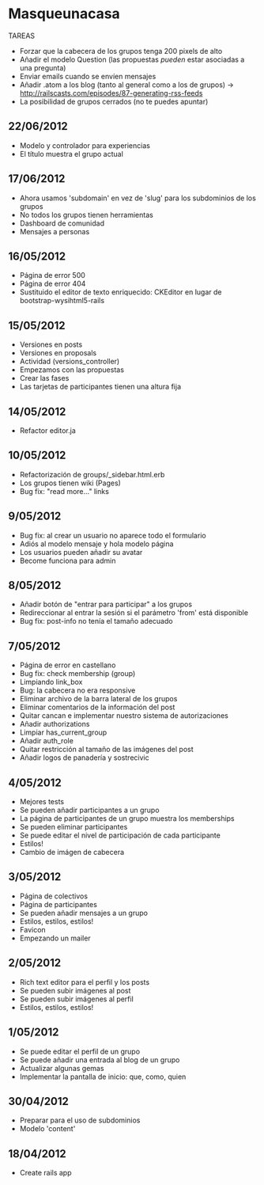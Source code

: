 # Masqueunacasa

TAREAS
- Forzar que la cabecera de los grupos tenga 200 pixels de alto
- Añadir el modelo Question (las propuestas *pueden* estar asociadas a
  una pregunta)
- Enviar emails cuando se envíen mensajes
- Añadir .atom a los blog (tanto al general como a los de grupos) -> http://railscasts.com/episodes/87-generating-rss-feeds
- La posibilidad de grupos cerrados (no te puedes apuntar)

## 22/06/2012
- Modelo y controlador para experiencias
- El título muestra el grupo actual

## 17/06/2012
- Ahora usamos 'subdomain' en vez de 'slug' para los subdominios de los
  grupos
- No todos los grupos tienen herramientas
- Dashboard de comunidad
- Mensajes a personas

## 16/05/2012
- Página de error 500
- Página de error 404
- Sustituido el editor de texto enriquecido: CKEditor en lugar de bootstrap-wysihtml5-rails

## 15/05/2012
- Versiones en posts
- Versiones en proposals
- Actividad (versions_controller)
- Empezamos con las propuestas
- Crear las fases
- Las tarjetas de participantes tienen una altura fija

## 14/05/2012
- Refactor editor.ja

## 10/05/2012
- Refactorización de groups/_sidebar.html.erb
- Los grupos tienen wiki (Pages)
- Bug fix: "read more..." links

## 9/05/2012
- Bug fix: al crear un usuario no aparece todo el formulario
- Adiós al modelo mensaje y hola modelo página
- Los usuarios pueden añadir su avatar
- Become funciona para admin

## 8/05/2012
- Añadir botón de "entrar para participar" a los grupos
- Redireccionar al entrar la sesión si el parámetro 'from' está
  disponible
- Bug fix: post-info no tenía el tamaño adecuado

## 7/05/2012
- Página de error en castellano
- Bug fix: check membership (group)
- Limpiando link_box
- Bug: la cabecera no era responsive
- Eliminar archivo de la barra lateral de los grupos
- Eliminar comentarios de la información del post
- Quitar cancan e implementar nuestro sistema de autorizaciones
- Añadir authorizations
- Limpiar has_current_group
- Añadir auth_role
- Quitar restricción al tamaño de las imágenes del post
- Añadir logos de panadería y sostrecivic

## 4/05/2012
- Mejores tests
- Se pueden añadir participantes a un grupo
- La página de participantes de un grupo muestra los memberships
- Se pueden eliminar participantes
- Se puede editar el nivel de participación de cada participante
- Estilos!
- Cambio de imágen de cabecera


## 3/05/2012
- Página de colectivos
- Página de participantes
- Se pueden añadir mensajes a un grupo
- Estilos, estilos, estilos!
- Favicon
- Empezando un mailer

## 2/05/2012
- Rich text editor para el perfil y los posts
- Se pueden subir imágenes al post
- Se pueden subir imágenes al perfil
- Estilos, estilos, estilos!

## 1/05/2012
- Se puede editar el perfil de un grupo
- Se puede añadir una entrada al blog de un grupo
- Actualizar algunas gemas
- Implementar la pantalla de inicio: que, como, quien

## 30/04/2012
- Preparar para el uso de subdominios
- Modelo 'content'

## 18/04/2012
- Create rails app

